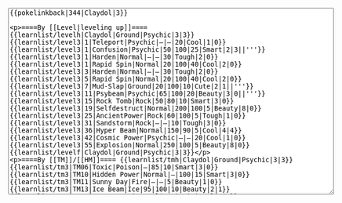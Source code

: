 </p><textarea readonly="" accesskey="," id="wpTextbox1" cols="80" rows="25" style="" class="mw-editfont-monospace" lang="en" dir="ltr" name="wpTextbox1">{{pokelinkback|344|Claydol|3}}

====By [[Level|leveling up]]====
{{learnlist/levelh|Claydol|Ground|Psychic|3|3}}
{{learnlist/level3|1|Teleport|Psychic|—|—|20|Cool|1|0}}
{{learnlist/level3|1|Confusion|Psychic|50|100|25|Smart|2|3||'''}}
{{learnlist/level3|1|Harden|Normal|—|—|30|Tough|2|0}}
{{learnlist/level3|1|Rapid Spin|Normal|20|100|40|Cool|2|0}}
{{learnlist/level3|3|Harden|Normal|—|—|30|Tough|2|0}}
{{learnlist/level3|5|Rapid Spin|Normal|20|100|40|Cool|2|0}}
{{learnlist/level3|7|Mud-Slap|Ground|20|100|10|Cute|2|1||'''}}
{{learnlist/level3|11|Psybeam|Psychic|65|100|20|Beauty|3|0||'''}}
{{learnlist/level3|15|Rock Tomb|Rock|50|80|10|Smart|3|0}}
{{learnlist/level3|19|Selfdestruct|Normal|200|100|5|Beauty|8|0}}
{{learnlist/level3|25|AncientPower|Rock|60|100|5|Tough|1|0}}
{{learnlist/level3|31|Sandstorm|Rock|—|—|10|Tough|3|0}}
{{learnlist/level3|36|Hyper Beam|Normal|150|90|5|Cool|4|4}}
{{learnlist/level3|42|Cosmic Power|Psychic|—|—|20|Cool|1|0}}
{{learnlist/level3|55|Explosion|Normal|250|100|5|Beauty|8|0}}
{{learnlist/levelf|Claydol|Ground|Psychic|3|3}}

====By [[TM]]/[[HM]]====
{{learnlist/tmh|Claydol|Ground|Psychic|3|3}}
{{learnlist/tm3|TM06|Toxic|Poison|—|85|10|Smart|3|0}}
{{learnlist/tm3|TM10|Hidden Power|Normal|—|100|15|Smart|3|0}}
{{learnlist/tm3|TM11|Sunny Day|Fire|—|—|5|Beauty|1|0}}
{{learnlist/tm3|TM13|Ice Beam|Ice|95|100|10|Beauty|2|1}}
{{learnlist/tm3|TM15|Hyper Beam|Normal|150|90|5|Cool|4|4}}
{{learnlist/tm3|TM16|Light Screen|Psychic|—|—|30|Beauty|1|0}}
{{learnlist/tm3|TM17|Protect|Normal|—|—|10|Cute|1|0}}
{{learnlist/tm3|TM18|Rain Dance|Water|—|—|5|Tough|1|0}}
{{learnlist/tm3|TM21|Frustration|Normal|—|100|20|Cute|1|0}}
{{learnlist/tm3|TM22|SolarBeam|Grass|120|100|10|Cool|4|0}}
{{learnlist/tm3|TM26|Earthquake|Ground|100|100|10|Tough|1|3||'''}}
{{learnlist/tm3|TM27|Return|Normal|—|100|20|Cute|1|0}}
{{learnlist/tm3|TM28|Dig|Ground|60|100|10|Smart|1|0||'''}}
{{learnlist/tm3|TM29|Psychic|Psychic|90|100|10|Smart|1|3||'''}}
{{learnlist/tm3|TM30|Shadow Ball|Ghost|80|100|15|Smart|3|0}}
{{learnlist/tm3|TM32|Double Team|Normal|—|—|15|Cool|2|0}}
{{learnlist/tm3|TM33|Reflect|Psychic|—|—|20|Smart|1|0}}
{{learnlist/tm3|TM37|Sandstorm|Rock|—|—|10|Tough|3|0}}
{{learnlist/tm3|TM39|Rock Tomb|Rock|50|80|10|Smart|3|0}}
{{learnlist/tm3|TM42|Facade|Normal|70|100|20|Cute|2|0}}
{{learnlist/tm3|TM43|Secret Power|Normal|70|100|20|Smart|1|0}}
{{learnlist/tm3|TM44|Rest|Psychic|—|—|10|Cute|2|0}}
{{learnlist/tm3|TM48|Skill Swap|Psychic|—|—|10|Smart|1|0}}
{{learnlist/tm3|HM04|Strength|Normal|80|100|15|Tough|2|1}}
{{learnlist/tm3|HM05|Flash|Normal|—|70|20|Beauty|3|0}}
{{learnlist/tm3|HM06|Rock Smash|Fighting|20|100|15|Tough|1|0}}
{{learnlist/tmf|Claydol|Ground|Psychic|3|3}}

====By {{pkmn|breeding}}====
{{learnlist/breedh|Claydol|Ground|Psychic|3|3}}
{{learnlist/breed3null}}
{{learnlist/breedf|Claydol|Ground|Psychic|3|3}}

====By [[Move Tutor|tutoring]]====
{{learnlist/tutorh|Claydol|Ground|Psychic|3|3}}
{{learnlist/tutor3|Double-Edge|Normal|120|100|15|Tough|6|0|||yes|yes|yes}}
{{learnlist/tutor3|Dream Eater|Psychic|100|100|15|Smart|2|2||'''|yes|yes|yes}}
{{learnlist/tutor3|Endure|Normal|—|—|10|Tough|2|0|||no|yes|no}}
{{learnlist/tutor3|Explosion|Normal|250|100|5|Beauty|8|0|||yes|yes|no}}
{{learnlist/tutor3|Mimic|Normal|—|—|10|Cute|1|0|||yes|yes|yes}}
{{learnlist/tutor3|Mud-Slap|Ground|20|100|10|Cute|2|1||'''|no|yes|no}}
{{learnlist/tutor3|Psych Up|Normal|—|—|10|Smart|2|0|||no|yes|no}}
{{learnlist/tutor3|Rock Slide|Rock|75|90|10|Tough|1|3|||yes|yes|no}}
{{learnlist/tutor3|Selfdestruct|Normal|200|100|5|Beauty|8|0|||no|no|yes}}
{{learnlist/tutor3|Sleep Talk|Normal|—|—|10|Cute|3|0|||no|yes|no}}
{{learnlist/tutor3|Snore|Normal|40|100|15|Cute|4|0|||no|yes|no}}
{{learnlist/tutor3|Substitute|Normal|—|—|10|Smart|2|0|||yes|yes|yes}}
{{learnlist/tutor3|Swagger|Normal|—|90|15|Cute|2|0|||no|yes|yes}}
{{learnlist/tutorf|Claydol|Ground|Psychic|3|3}}

====By a prior [[evolution]]====
{{Learnlist/prevoh|Claydol|Ground|Psychic|3|3}}
{{Learnlist/prevo3|343|Baltoy|e||||Refresh|Normal|—|—|20|Cute|1|0||XD}}
{{Learnlist/prevof|Claydol|Ground|Psychic|3|3}}

[[it:Claydol/Mosse apprese in terza generazione]]
[[zh:念力土偶/第三世代招式表]]
